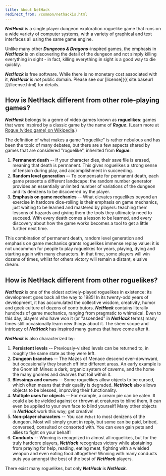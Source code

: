 ```yaml
---
title: About NetHack
redirect_from: /common/nethackis.html
---
```

***NetHack*** is a single player dungeon exploration roguelike game that runs on a wide variety of computer systems, with a variety of graphical and text interfaces all using the same game engine.

Unlike many other ***Dungeons & Dragons***-inspired games, the emphasis in ***NetHack*** is on discovering the detail of the dungeon and not simply killing everything in sight - in fact, killing everything in sight is a good way to die quickly.


***NetHack*** is free software.  While there is no monetary cost associated with it, ***NetHack*** is *not* public domain.  Please see our [license]({{ site.baseurl }}/license.html) for details.


## How is NetHack different from other role-playing games?

***NetHack*** belongs to a genre of video games known as **roguelikes**: games that were inspired by a classic game by the name of ***Rogue***. (Learn more at [Rogue (video game) on Wikipedia][rogue].)

The definition of what makes a game "roguelike" is rather nebulous and has been the topic of many debates, but there are a few aspects shared by games that are considered "roguelike", inherited from ***Rogue***:

1. **Permanent death** -- If your character dies, their save file is erased, meaning that death is permanent.  This gives roguelikes a strong sense of tension during play, and accomplishment in succeeding.
2. **Random level generation** -- To compensate for permanent death, each game presents a different landscape: the random number generator provides an essentially unlimited number of variations of the dungeon and its denizens to be discovered by the player.
3. **Emphasis on game mechanics** -- What elevates roguelikes beyond an exercise in hardcore dice-rolling is their emphasis on game mechanics, just waiting to be learned and mastered by players: teaching them lessons of hazards and giving them the tools they ultimately need to succeed.  With every death comes a lesson to be learned, and every discovery about how the game works becomes a tool to get a little further next time.

This combination of permanent death, random level generation and emphasis on game mechanics grants roguelikes immense replay value: it is not uncommon for people to play roguelikes for years, playing, dying and starting again with many characters.  In that time, some players will win dozens of times, whilst for others victory will remain a distant, elusive dream.


## How is NetHack different from other roguelikes?

***NetHack*** is one of the oldest actively-played roguelikes in existence: its development goes back all the way to 1985!  In its twenty-odd years of development, it has accumulated the collective wisdom, creativity, humor and geek culture of dozens of contributors.  ***NetHack*** contains literally hundreds of game mechanics, ranging from pragmatic to whimsical.  Even to this day, players who have won it (or "ascended" in ***NetHack*** terms) many times still occasionally learn new things about it.  The sheer scope and intricacy of ***NetHack*** has inspired many games that have come after it.

***NetHack*** is also characterized by:

1. **Persistent levels** -- Previously-visited levels can be returned to, in roughly the same state as they were left.
2. **Dungeon branches** -- The Mazes of Menace descend ever-downward, but occasionally they branch off into different areas.  An early example is the Gnomish Mines: a dark, organic system of caverns, and the home the many gnomes and dwarves that toil within it.
3. **Blessings and curses** -- Some roguelikes allow objects to be cursed, which often means that their quality is degraded.  ***NetHack*** also allows objects to be blessed, improving their functionality.
4. **Multiple uses for objects** -- For example, a cream pie can be `e`aten.  It could also be `w`ielded against or `t`hrown at creatures to blind them,  It can even be `a`pplied to your own face to blind yourself!  Many other objects in ***NetHack*** work this way; get creative!
5. **Non-player characters** -- You can `#chat` to most denizens of the dungeon.  Most will simply grunt in reply, but some can be paid, bribed, conversed, consulted or consorted with.  You can even gain pets and allies to fight on your behalf!
6. **Conducts** -- Winning is recognized in almost all roguelikes, but for the truly hardcore players, ***NetHack*** recognizes victory while abstaining from praying for help, reading, eating meat, fighting with a wielded weapon and even eating food altogether!  Winning with many conducts puts you amongst the best of the best of ***NetHack*** players.

There exist many roguelikes, but only ***NetHack*** is ***NetHack***.


[rogue]: https://en.wikipedia.org/wiki/Rogue_(video_game)

